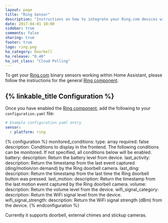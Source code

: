 ```yaml
---
layout: page
title: "Ring Sensor"
description: "Instructions on how to integrate your Ring.com devices within Home Assistant."
date: 2017-04-01 10:00
sidebar: true
comments: false
sharing: true
footer: true
logo: ring.png
ha_category: Doorbell
ha_release: "0.40"
ha_iot_class: "Cloud Polling"
---
```


To get your [Ring.com](https://ring.com/) binary sensors working within Home Assistant, please follow the instructions for the general [Ring component](/components/ring).

## {% linkable_title Configuration %}

Once you have enabled the [Ring component](/components/ring), add the following to your `configuration.yaml` file:

```yaml
# Example configuration.yaml entry
sensor:
  - platform: ring
```

{% configuration %}
monitored_conditions:
  type: array
  required: false
  description: Conditions to display in the frontend. The following conditions can be monitored. If not specified, all conditions below will be enabled.
  battery:
     description: Return the battery level from device.
  last_activity:
     description: Return the timestamp from the last event captured (ding/motion/on demand) by the Ring doorbell camera.
  last_ding:
     description: Return the timestamp from the last time the Ring doorbell button was pressed.
  last_motion:
     description: Return the timestamp from the last motion event captured by the Ring doorbell camera.
  volume:
     description: Return the volume level from the device.
  wifi_signal_category:
     description: Return the WiFi signal level from the device.
  wifi_signal_strength:
     description: Return the WiFi signal strength (dBm) from the device.
{% endconfiguration %}

Currently it supports doorbell, external chimes and stickup cameras.
